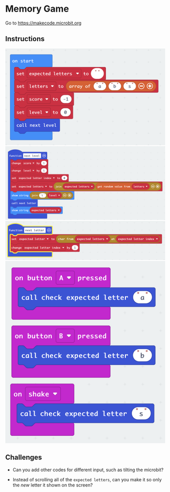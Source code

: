 # Memory Game

Go to https://makecode.microbit.org

## Instructions

![](on-start.png)
![](next-level.png)
![](next-letter.png)
![](input.png)

## Challenges

- Can you add other codes for different input, such as tilting the microbit?

- Instead of scrolling all of the `expected letters`, can you make it so only the _new_ letter it shown on the screen?
